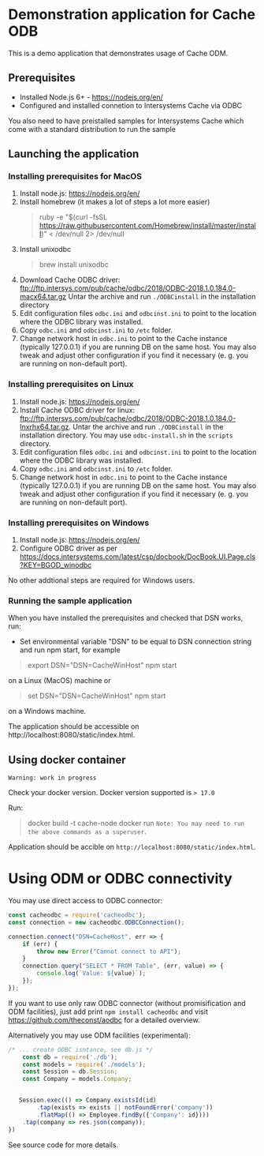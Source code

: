 # Demonstration application for Cache ODB
This is a demo application that demonstrates usage of Cache ODM.

## Prerequisites

- Installed Node.js 6+ - https://nodejs.org/en/
- Configured and installed connetion to Intersystems Cache via ODBC

You also need to have preistalled samples for Intersystems Cache which come with a standard distribution
to run the sample

## Launching the application

### Installing prerequisites for MacOS

1. Install node.js: https://nodejs.org/en/
2. Install homebrew (it makes a lot of steps a lot more easier)
   > ruby -e "$(curl -fsSL https://raw.githubusercontent.com/Homebrew/install/master/install)" < /dev/null 2> /dev/null
3. Install unixodbc
   > brew install unixodbc
4. Download Cache ODBC driver:
   ftp://ftp.intersys.com/pub/cache/odbc/2018/ODBC-2018.1.0.184.0-macx64.tar.gz
   Untar the archive and run `./ODBCinstall` in the installation directory
5. Edit configuration files `odbc.ini` and `odbcinst.ini` to point to the location where the 
   ODBC library was installed.
6. Copy `odbc.ini` and `odbcinst.ini` to `/etc` folder.
7. Change network host in `odbc.ini` to point to the Cache instance (typically 127.0.0.1) if 
   you are running DB on the same host. You may also tweak and adjust other configuration if
   you find it necessary (e. g. you are running on non-default port).

### Installing prerequisites on Linux

1. Install node.js: https://nodejs.org/en/
2. Install Cache ODBC driver for linux:
ftp://ftp.intersys.com/pub/cache/odbc/2018/ODBC-2018.1.0.184.0-lnxrhx64.tar.gz.
Untar the archive and run `./ODBCinstall` in the installation directory.
You may use `odbc-install.sh` in the `scripts` directory.
3. Edit configuration files `odbc.ini` and `odbcinst.ini` to point to the location where the 
   ODBC library was installed.
4. Copy `odbc.ini` and `odbcinst.ini` to `/etc` folder. 
5. Change network host in `odbc.ini` to point to the Cache instance (typically 127.0.0.1) if 
   you are running DB on the same host. You may also tweak and adjust other configuration if
   you find it necessary (e. g. you are running on non-default port).

### Installing prerequisites on Windows

1. Install node.js: https://nodejs.org/en/
2. Configure ODBC driver as per https://docs.intersystems.com/latest/csp/docbook/DocBook.UI.Page.cls?KEY=BGOD_winodbc

No other addtional steps are required for Windows users.

### Running the sample application

When you have installed the prerequisites and checked that DSN works, run:

- Set environmental variable "DSN" to be equal to DSN connection string and run npm start, for example
> 
> export DSN="DSN=CacheWinHost"
> npm start
>
on a Linux (MacOS) machine or 
>
> set DSN="DSN=CacheWinHost"
> npm start
>
on a Windows machine.

The application should be accessible on http://localhost:8080/static/index.html.


## Using docker container

`Warning: work in progress`

Check your docker version. Docker version supported is `> 17.0`

Run:
> docker build -t cache-node
> docker run
`Note: You may need to run the above commands as a superuser`.

Application should be accible on `http://localhost:8080/static/index.html`.

# Using ODM or ODBC connectivity

You may use direct access to ODBC connector:
```javascript
const cacheodbc = require('cacheodbc');
const connection = new cacheodbc.ODBCConnection();

connection.connect("DSN=CacheHost", err => {
    if (err) {
        throw new Error("Cannot connect to API");
    }
    connection.query("SELECT * FROM Table", (err, value) => {
        console.log(`Value: ${value}`);
    });
});
```

If you want to use only raw ODBC connector (without promisification and ODM facilities),
just add print `npm install cacheodbc` and visit https://github.com/theconst/aodbc
for a detailed overview.

Alternatively you may use ODM facilities (experimental):
```javascript
/* ... create ODBC isntance, see db.js */
    const db = require('./db');
    const models = require('./models');
    const Session = db.Session;
    const Company = models.Company;


   Session.exec(() => Company.existsId(id)
        .tap(exists => exists || notFoundError('company'))
        .flatMap(() => Employee.findBy({'Company': id})))
    .tap(company => res.json(company));
})
```

See source code for more details.